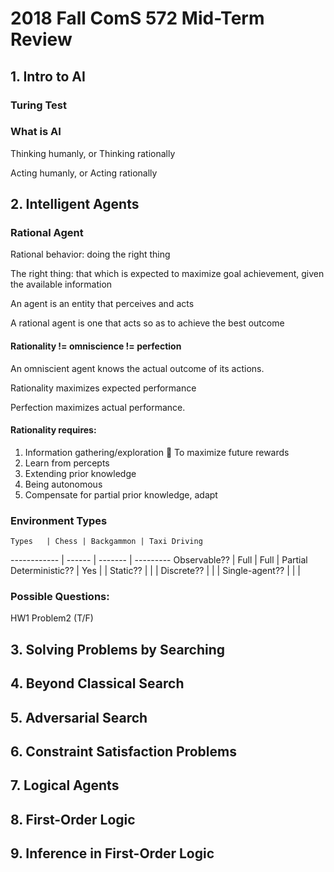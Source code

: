 # 2018 Fall ComS 572 Mid-Term Review

## 1. Intro to AI

### Turing Test

### What is AI

Thinking humanly, or Thinking rationally

Acting humanly, or Acting rationally


## 2. Intelligent Agents

### Rational Agent

Rational behavior: doing the right thing

The right thing: that which is expected to maximize goal
achievement, given the available information

An agent is an entity that perceives and acts

A rational agent is one that acts so as to achieve the best outcome

#### Rationality != omniscience != perfection
An omniscient agent knows the actual outcome of its
actions.

Rationality maximizes expected performance

Perfection maximizes actual performance.

#### Rationality requires:
1. Information gathering/exploration  To maximize future rewards
2. Learn from percepts
3. Extending prior knowledge
4. Being autonomous
5. Compensate for partial prior knowledge, adapt

### Environment Types
    Types   | Chess | Backgammon | Taxi Driving
------------ | ------ | ------- | ---------
Observable?? | Full | Full | Partial
Deterministic?? | Yes | |
Static?? | | |
Discrete?? |  | |
Single-agent?? | | |


### Possible Questions:

HW1 Problem2 (T/F)

## 3. Solving Problems by Searching

## 4. Beyond Classical Search

## 5. Adversarial Search

## 6. Constraint Satisfaction Problems

## 7. Logical Agents

## 8. First-Order Logic

## 9. Inference in First-Order Logic
